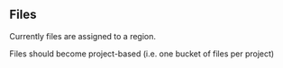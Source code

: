 ## Files

Currently files are assigned to a region.

Files should become project-based (i.e. one bucket of files per project)
